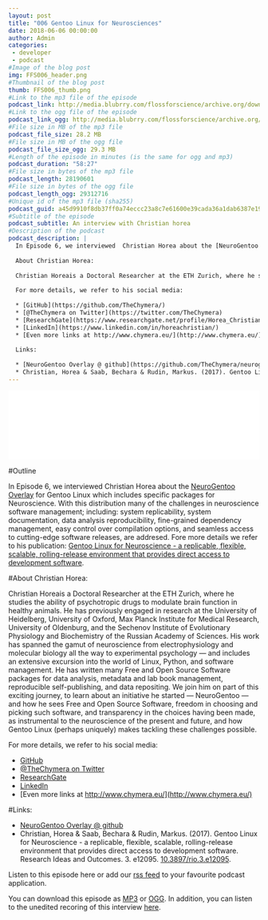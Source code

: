 ```yaml
---
layout: post
title: "006 Gentoo Linux for Neurosciences"
date: 2018-06-06 00:00:00
author: Admin
categories: 
 - developer
 - podcast
#Image of the blog post
img: FFS006_header.png
#Thumbnail of the blog post
thumb: FFS006_thumb.png
#Link to the mp3 file of the episode
podcast_link: http://media.blubrry.com/flossforscience/archive.org/download/FlossforscienceEp006-GentooLinuxForNeurosciences/FlossforscienceEp006.mp3
#Link to the ogg file of the episode
podcast_link_ogg: http://media.blubrry.com/flossforscience/archive.org/download/FlossforscienceEp006-GentooLinuxForNeurosciences/FlossforscienceEp006.ogg
#File size in MB of the mp3 file
podcast_file_size: 28.2 MB
#File size in MB of the ogg file
podcast_file_size_ogg: 29.3 MB
#Length of the episode in minutes (is the same for ogg and mp3)
podcast_duration: "58:27"
#File size in bytes of the mp3 file
podcast_length: 28190601
#File size in bytes of the ogg file
podcast_length_ogg: 29312716
#Unique id of the mp3 file (sha255)
podcast_guid: a45d9910f8db37ff0a74eccc23a8c7e61600e39cada36a1dab6387e198cad3f4
#Subtitle of the episode 
podcast_subtitle: An interview with Christian horea
#Description of the podcast
podcast_description: |
  In Episode 6, we interviewed  Christian Horea about the [NeuroGentoo Overlay](https://github.com/TheChymera/neurogentoo) for Gentoo Linux which includes specific packages for Neuroscience. With this distribution many of the challenges in neuroscience software management; including: system replicability, system documentation, data analysis reproducibility, fine-grained dependency management, easy control over compilation options, and seamless access to cutting-edge software releases, are addresed. Fore more details we refer to his publication: [Gentoo Linux for Neuroscience - a replicable, flexible, scalable, rolling-release environment that provides direct access to development software](https://riojournal.com/article/12095/). 
  
  About Christian Horea: 
  
  Christian Horeais a Doctoral Researcher at the ETH Zurich, where he studies the ability of psychotropic drugs to modulate brain function in healthy animals. He has previously engaged in research at the University of Heidelberg, University of Oxford, Max Planck Institute for Medical Research, University of Oldenburg, and the Sechenov Institute of Evolutionary Physiology and Biochemistry of the Russian Academy of Sciences. His work has spanned the gamut of neuroscience from electrophysiology and molecular biology all the way to experimental psychology — and includes an extensive excursion into the world of Linux, Python, and software management. He has written many Free and Open Source Software packages for data analysis, metadata and lab book management, reproducible self-publishing, and data repositing. We join him on part of this exciting journey, to learn about an initiative he started — NeuroGentoo — and how he sees Free and Open Source Software, freedom in choosing and picking such software, and transparency in the choices having been made, as instrumental to the neuroscience of the present and future, and how Gentoo Linux (perhaps uniquely) makes tackling these challenges possible.
  
  For more details, we refer to his social media: 
 
  * [GitHub](https://github.com/TheChymera/)
  * [@TheChymera on Twitter](https://twitter.com/TheChymera)
  * [ResearchGate](https://www.researchgate.net/profile/Horea_Christian)
  * [LinkedIn](https://www.linkedin.com/in/horeachristian/)
  * [Even more links at http://www.chymera.eu/](http://www.chymera.eu/)
  
  Links:
  
  * [NeuroGentoo Overlay @ github](https://github.com/TheChymera/neurogentoo)
  * Christian, Horea & Saab, Bechara & Rudin, Markus. (2017). Gentoo Linux for Neuroscience - a replicable, flexible, scalable, rolling-release environment that provides direct access to development software. Research Ideas and Outcomes. 3. e12095. [10.3897/rio.3.e12095](https://doi.org/10.3897/rio.3.e12095). 
---
```


<iframe src="//player.blubrry.com/id/32101725/#time-0&darkOrLight-Light&shownotes-000000&shownotesBackground-f68a1d&download-ffffff&downloadBackground-384452&subscribe-ffffff&subscribeBackground-f68a1d&share-ffffff&shareBackground-384452" scrolling="no" width="100%" height="138px" frameborder="0"></iframe>


#Outline

In Episode 6, we interviewed  Christian Horea about the [NeuroGentoo Overlay](https://github.com/TheChymera/neurogentoo) for Gentoo Linux which includes specific packages for Neuroscience. With this distribution many of the challenges in neuroscience software management; including: system replicability, system documentation, data analysis reproducibility, fine-grained dependency management, easy control over compilation options, and seamless access to cutting-edge software releases, are addresed. Fore more details we refer to his publication: [Gentoo Linux for Neuroscience - a replicable, flexible, scalable, rolling-release environment that provides direct access to development software](https://riojournal.com/article/12095/). 


#About Christian Horea: 

Christian Horeais a Doctoral Researcher at the ETH Zurich, where he
studies the ability of psychotropic drugs to modulate brain function in
healthy animals. He has previously engaged in research at the
University of Heidelberg, University of Oxford, Max Planck Institute
for Medical Research, University of Oldenburg, and the Sechenov
Institute of Evolutionary Physiology and Biochemistry of the Russian
Academy of Sciences. His work has spanned the gamut of neuroscience
from electrophysiology and molecular biology all the way to
experimental psychology — and includes an extensive excursion into the
world of Linux, Python, and software management. He has written many
Free and Open Source Software packages for data analysis, metadata and
lab book management, reproducible self-publishing, and data repositing.
We join him on part of this exciting journey, to learn about an
initiative he started — NeuroGentoo — and how he sees Free and Open
Source Software, freedom in choosing and picking such software, and
transparency in the choices having been made, as instrumental to the
neuroscience of the present and future, and how Gentoo Linux (perhaps
uniquely) makes tackling these challenges possible.

For more details, we refer to his social media: 

* [GitHub](https://github.com/TheChymera/)
* [@TheChymera on Twitter](https://twitter.com/TheChymera)
* [ResearchGate](https://www.researchgate.net/profile/Horea_Christian)
* [LinkedIn](https://www.linkedin.com/in/horeachristian/)
* [Even more links at http://www.chymera.eu/](http://www.chymera.eu/)


#Links:

* [NeuroGentoo Overlay @ github](https://github.com/TheChymera/neurogentoo)
* Christian, Horea & Saab, Bechara & Rudin, Markus. (2017). Gentoo Linux for Neuroscience - a replicable, flexible, scalable, rolling-release environment that provides direct access to development software. Research Ideas and Outcomes. 3. e12095. [10.3897/rio.3.e12095](https://doi.org/10.3897/rio.3.e12095). 

Listen to this episode here or add our [rss feed](https://flossforscience.github.io/feed.xml) to your favourite podcast application. 

You can download this episode as [MP3](http://media.blubrry.com/flossforscience/archive.org/download/Flossforscience-Ep003JabrefAtJabcon/FlossforscienceEp003.mp3) or [OGG](http://media.blubrry.com/flossforscience/archive.org/download/Flossforscience-Ep003JabrefAtJabcon/FlossforscienceEp003.ogg). In addition, you can listen to the unedited recoring of this interview [here](http://media.blubrry.com/flossforscience/archive.org/download/FlossforscienceEp006-GentooLinuxForNeurosciences/Flossforscience_ep006_raw_unedited_not_for_distribution.mp3).
